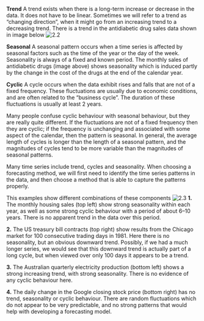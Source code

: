 **Trend**
A trend exists when there is a long-term increase or decrease in the data. It does not have to be linear. 
Sometimes we will refer to a trend as “changing direction”, when it might go from an increasing trend to a decreasing trend. 
There is a trend in the antidiabetic drug sales data shown in image below
![2.2](https://github.com/ianbernucci/Forecasting-Principles-and-Practice/blob/main/images/2.2.png?raw=true)

**Seasonal**
A seasonal pattern occurs when a time series is affected by seasonal factors such as the time of the year or the day of the week. 
Seasonality is always of a fixed and known period. 
The monthly sales of antidiabetic drugs (image above) shows seasonality which is induced partly by the change in the cost of the drugs at the end of the calendar year.

**Cyclic**
A cycle occurs when the data exhibit rises and falls that are not of a fixed frequency. 
These fluctuations are usually due to economic conditions, and are often related to the “business cycle”. 
The duration of these fluctuations is usually at least 2 years.


Many people confuse cyclic behaviour with seasonal behaviour, but they are really quite different. 
If the fluctuations are not of a fixed frequency then they are cyclic; if the frequency is unchanging and associated with some aspect of the calendar, then the pattern is seasonal. 
In general, the average length of cycles is longer than the length of a seasonal pattern, and the magnitudes of cycles tend to be more variable than the magnitudes of seasonal patterns.

Many time series include trend, cycles and seasonality. 
When choosing a forecasting method, we will first need to identify the time series patterns in the data, and then choose a method that is able to capture the patterns properly.


This examples show different combinations of these components
![2.3](https://github.com/ianbernucci/Forecasting-Principles-and-Practice/blob/main/images/2.3.png?raw=true)
**1.** The monthly housing sales (top left) show strong seasonality within each year, as well as some strong cyclic behaviour with a period of about 6–10 years. There is no apparent trend in the data over this period.

**2.** The US treasury bill contracts (top right) show results from the Chicago market for 100 consecutive trading days in 1981. Here there is no seasonality, but an obvious downward trend. Possibly, if we had a much longer series, we would see that this downward trend is actually part of a long cycle, but when viewed over only 100 days it appears to be a trend.

**3.** The Australian quarterly electricity production (bottom left) shows a strong increasing trend, with strong seasonality. There is no evidence of any cyclic behaviour here.

**4.** The daily change in the Google closing stock price (bottom right) has no trend, seasonality or cyclic behaviour. There are random fluctuations which do not appear to be very predictable, and no strong patterns that would help with developing a forecasting model.
